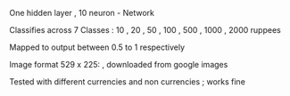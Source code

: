 One hidden layer ,  10 neuron -  Network

Classifies across 7 Classes : 10 , 20 , 50 , 100 , 500 , 1000 , 2000 ruppees

Mapped to output between 0.5 to 1 respectively 

Image format 529 x 225: , downloaded from google images 

Tested with different currencies and non currencies ; works fine


